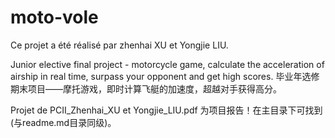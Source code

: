 # moto-vole

Ce projet a été réalisé par zhenhai XU et Yongjie LIU.

Junior elective final project - motorcycle game, calculate the acceleration of airship in real time, surpass your opponent and get high scores.
毕业年选修期末项目——摩托游戏，即时计算飞艇的加速度，超越对手获得高分。

Projet de PCII_Zhenhai_XU et Yongjie_LIU.pdf 为项目报告！在主目录下可找到(与readme.md目录同级)。
